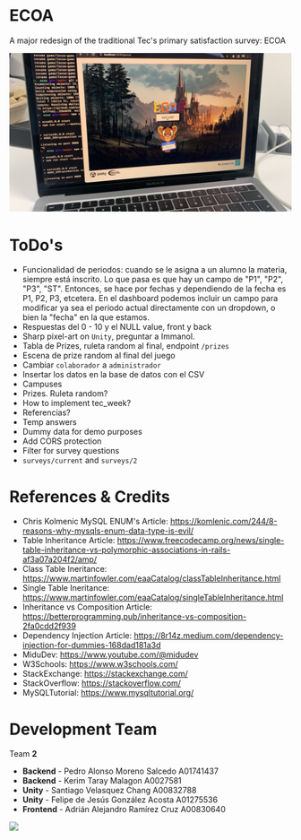 # ECOA

A major redesign of the traditional Tec's primary satisfaction survey: ECOA

![](demo.jpeg)

# ToDo's

- Funcionalidad de periodos: cuando se le asigna a un alumno la materia, siempre está inscrito. Lo que pasa es que hay un campo de "P1", "P2", "P3", "ST". Entonces, se hace por fechas y dependiendo de la fecha es P1, P2, P3, etcetera. En el dashboard podemos incluir un campo para modificar ya sea el periodo actual directamente con un dropdown, o bien la "fecha" en la que estamos.
- Respuestas del 0 - 10 y el NULL value, front y back
- Sharp pixel-art on `Unity`, preguntar a Immanol.
- Tabla de Prizes, ruleta random al final, endpoint `/prizes`
- Escena de prize random al final del juego
- Cambiar `colaborador` a `administrador`
- Insertar los datos en la base de datos con el CSV
- Campuses
- Prizes. Ruleta random?
- How to implement tec_week?
- Referencias?
- Temp answers
- Dummy data for demo purposes
- Add CORS protection
- Filter for survey questions
- `surveys/current` and `surveys/2`

# References & Credits

- Chris Kolmenic MySQL ENUM's Article: https://komlenic.com/244/8-reasons-why-mysqls-enum-data-type-is-evil/
- Table Inheritance Article: https://www.freecodecamp.org/news/single-table-inheritance-vs-polymorphic-associations-in-rails-af3a07a204f2/amp/
- Class Table Ineritance: https://www.martinfowler.com/eaaCatalog/classTableInheritance.html
- Single Table Ineritance: https://www.martinfowler.com/eaaCatalog/singleTableInheritance.html
- Inheritance vs Composition Article: https://betterprogramming.pub/inheritance-vs-composition-2fa0cdd2f939
- Dependency Injection Article: https://8r14z.medium.com/dependency-injection-for-dummies-168dad181a3d
- MiduDev: https://www.youtube.com/@midudev
- W3Schools: https://www.w3schools.com/
- StackExchange: https://stackexchange.com/
- StackOverflow: https://stackoverflow.com/
- MySQLTutorial: https://www.mysqltutorial.org/

# Development Team

Team **2**

- **Backend** - Pedro Alonso Moreno Salcedo A01741437
- **Backend** - Kerim Taray Malagon A0027581
- **Unity** - Santiago Velasquez Chang A00832788
- **Unity** - Felipe de Jesús González Acosta A01275536
- **Frontend** - Adrián Alejandro Ramírez Cruz A00830640

![](https://contrib.rocks/image?repo=pedroalonsoms/ecoa)
